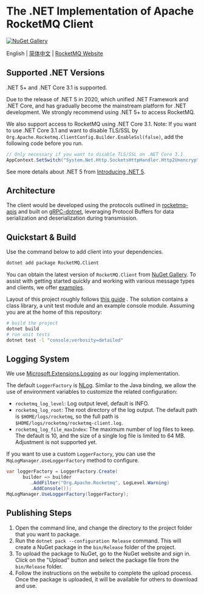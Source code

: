 # The .NET Implementation of Apache RocketMQ Client

[![NuGet Gallery][nuget-image]][nuget-url]

English | [简体中文](https://github.com/apache/rocketmq-clients/blob/master/csharp/README-CN.md)
| [RocketMQ Website](https://rocketmq.apache.org/)

## Supported .NET Versions

.NET 5+ and .NET Core 3.1 is supported.

Due to the release of .NET 5 in 2020, which unified .NET Framework and .NET Core, and has gradually become the
mainstream platform for .NET development. We strongly recommend using .NET 5+ to access RocketMQ.

We also support access to RocketMQ using .NET Core 3.1. Note: If you want to use .NET Core 3.1 and want to disable
TLS/SSL by `Org.Apache.Rocketmq.ClientConfig.Builder.EnableSsl(false)`, add the following code before you run.

```csharp
// Only necessary if you want to disable TLS/SSL on .NET Core 3.1
AppContext.SetSwitch("System.Net.Http.SocketsHttpHandler.Http2UnencryptedSupport", true)
```

See more details about .NET 5 from [Introducing .NET 5](https://devblogs.microsoft.com/dotnet/introducing-net-5/).

## Architecture

The client would be developed using the protocols outlined in [rocketmq-apis](https://github.com/apache/rocketmq-apis)
and built on [gRPC-dotnet](https://github.com/grpc/grpc-dotnet), leveraging Protocol Buffers for data serialization and
deserialization during transmission.

## Quickstart & Build

Use the command below to add client into your dependencies.

```sh
dotnet add package RocketMQ.Client
```

You can obtain the latest version of `RocketMQ.Client`
from [NuGet Gallery](https://www.nuget.org/packages/RocketMQ.Client). To assist with getting started quickly and working
with various message types and clients, we offer [examples](./examples).

Layout of this project roughly
follows [this guide](https://docs.microsoft.com/en-us/dotnet/core/tutorials/library-with-visual-studio-code?pivots=dotnet-5-0)
. The solution contains a class library, a unit test module and an example console module. Assuming you are at the home
of this repository:

```sh
# build the project
dotnet build
# run unit tests
dotnet test -l "console;verbosity=detailed"
```

## Logging System

We use [Microsoft.Extensions.Logging](https://learn.microsoft.com/en-us/dotnet/core/extensions/logging?tabs=command-line#non-host-console-app) as our logging implementation.

The default `LoggerFactory` is [NLog](https://nlog-project.org/). Similar to the Java binding, we allow the use of
environment variables to customize the related configuration:

* `rocketmq_log_level`: Log output level, default is INFO.
* `rocketmq_log_root`: The root directory of the log output. The default path is `$HOME/logs/rocketmq`, so the full path
  is `$HOME/logs/rocketmq/rocketmq-client.log`.
* `rocketmq_log_file_maxIndex`: The maximum number of log files to keep. The default is 10, and the size of a single log
  file is limited to 64 MB. Adjustment is not supported yet.

If you want to use a custom `LoggerFactory`, you can use the `MqLogManager.UseLoggerFactory` method to configure.

```csharp
var loggerFactory = LoggerFactory.Create(
      builder => builder
         .AddFilter("Org.Apache.Rocketmq", LogLevel.Warning)
         .AddConsole());
MqLogManager.UseLoggerFactory(loggerFactory);
```

## Publishing Steps

1. Open the command line, and change the directory to the project folder that you want to package.
2. Run the `dotnet pack --configuration Release` command. This will create a NuGet package in the `bin/Release` folder
   of the project.
3. To upload the package to NuGet, go to the NuGet website and sign in. Click on the "Upload" button and select the
   package file from the `bin/Release` folder.
4. Follow the instructions on the website to complete the upload process. Once the package is uploaded, it will be
   available for others to download and use.

[nuget-image]: https://img.shields.io/nuget/v/RocketMQ.Client.svg?label=nuget
[nuget-url]: https://www.nuget.org/packages/RocketMQ.Client/
